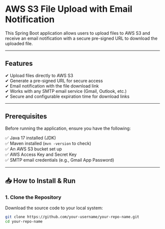 #  AWS S3 File Upload with Email Notification

This Spring Boot application allows users to upload files to AWS S3 and receive an email notification with a secure pre-signed URL to download the uploaded file.

---

## Features
✔ Upload files directly to AWS S3  
✔ Generate a pre-signed URL for secure access  
✔ Email notification with the file download link  
✔ Works with any SMTP email service (Gmail, Outlook, etc.)  
✔ Secure and configurable expiration time for download links  

---

## Prerequisites  
Before running the application, ensure you have the following:  

✅ Java 17 installed (JDK)  
✅ Maven installed (`mvn -version` to check)  
✅ An AWS S3 bucket set up  
✅ AWS Access Key and Secret Key  
✅ SMTP email credentials (e.g., Gmail App Password)  

---

## 📥 How to Install & Run

### 1. Clone the Repository  
Download the source code to your local system:  
```sh
git clone https://github.com/your-username/your-repo-name.git
cd your-repo-name
